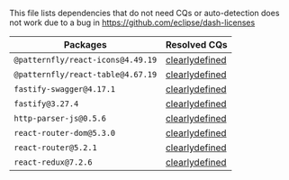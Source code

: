 This file lists dependencies that do not need CQs or auto-detection does not work due to a bug in https://github.com/eclipse/dash-licenses

| Packages | Resolved CQs |
| --- | --- |
| `@patternfly/react-icons@4.49.19` | [clearlydefined](https://clearlydefined.io/definitions/npm/npmjs/-/fastify/3.27.4) |
| `@patternfly/react-table@4.67.19` | [clearlydefined](https://clearlydefined.io/definitions/npm/npmjs/-/fastify/3.27.4) |
| `fastify-swagger@4.17.1` | [clearlydefined](https://clearlydefined.io/definitions/npm/npmjs/-/fastify-swagger/4.17.1) |
| `fastify@3.27.4` | [clearlydefined](https://clearlydefined.io/definitions/npm/npmjs/-/fastify/3.27.4) |
| `http-parser-js@0.5.6` | [clearlydefined](https://clearlydefined.io/definitions/npm/npmjs/-/http-parser-js/0.5.6) |
| `react-router-dom@5.3.0` | [clearlydefined](https://clearlydefined.io/definitions/npm/npmjs/-/react-router-dom/5.3.0) |
| `react-router@5.2.1` | [clearlydefined](https://clearlydefined.io/definitions/npm/npmjs/-/react-router/5.2.1) |
| `react-redux@7.2.6` | [clearlydefined](https://clearlydefined.io/definitions/npm/npmjs/-/react-redux/7.2.6) |
